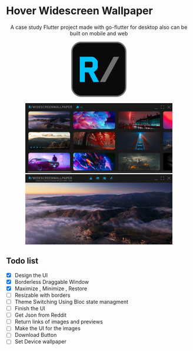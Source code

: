 # Hover Widescreen Wallpaper
<p align="center">
A case study Flutter project made with go-flutter for desktop also can be built on mobile and web 
</p>
<p float="left" align="center">
  <img src="go/assets/icon.png" width="150" />
</p>
<p float="left" align="center">
  <img src="project/Main%20view.png" width="400" />
  <img src="project/Preview%20view.png" width="400" /> 
</p>

## Todo list
- [x] Design the UI
- [x] Borderless Draggable Window
- [x] Maximize , Minimize , Restore
- [ ] Resizable with borders
- [ ] Theme Switching Using Bloc state managment
- [ ] Finish the UI
- [ ] Get Json from Reddit
- [ ] Return links of images and previews
- [ ] Make the UI for the images
- [ ] Download Button
- [ ] Set Device wallpaper
